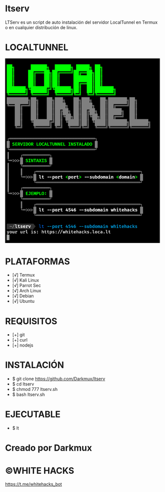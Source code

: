 # ltserv
LTServ es un script de auto instalación del servidor LocalTunnel en Termux o en cualquier distribución de linux.
# LOCALTUNNEL
![alt text](https://github.com/Darkmux/ltserv/blob/main/images/localtunnel.png)
# PLATAFORMAS
* [√] Termux
* [√] Kali Linux
* [√] Parrot Sec
* [√] Arch Linux
* [√] Debian
* [√] Ubuntu
# REQUISITOS
* [+] git
* [+] curl
* [+] nodejs
# INSTALACIÓN
* $ git clone https://github.com/Darkmux/ltserv
* $ cd ltserv
* $ chmod 777 ltserv.sh
* $ bash ltserv.sh
# EJECUTABLE
* $ lt
# Creado por Darkmux
# ©WHITE HACKS
https://t.me/whitehacks_bot
